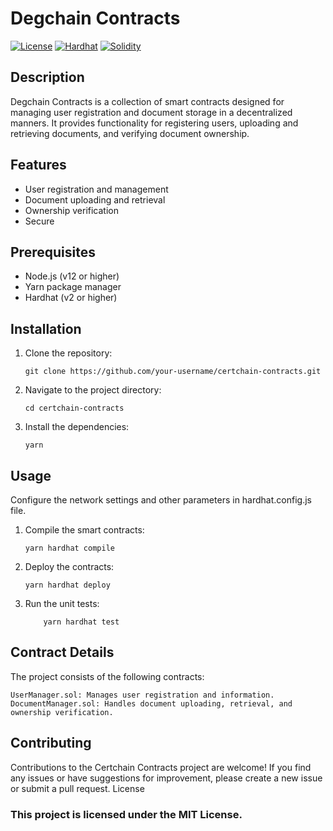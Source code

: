 # Degchain Contracts

[![License](https://img.shields.io/badge/License-MIT-blue.svg)](https://opensource.org/licenses/MIT)
[![Hardhat](https://hardhat.org/buidler-plugin-badge.svg)](https://hardhat.org/)
[![Solidity](https://img.shields.io/badge/Solidity-0.8.8-orange.svg)](https://soliditylang.org/)

## Description

Degchain Contracts is a collection of smart contracts designed for managing user registration and document storage in a decentralized manners. It provides functionality for registering users, uploading and retrieving documents, and verifying document ownership.

## Features

-   User registration and management
-   Document uploading and retrieval
-   Ownership verification
-   Secure

## Prerequisites

-   Node.js (v12 or higher)
-   Yarn package manager
-   Hardhat (v2 or higher)

## Installation

1. Clone the repository:

    ```shell
    git clone https://github.com/your-username/certchain-contracts.git
    ```

2. Navigate to the project directory:

    ```shell
    cd certchain-contracts
    ```

3. Install the dependencies:
    ```shell
    yarn
    ```

## Usage

Configure the network settings and other parameters in hardhat.config.js file.

1. Compile the smart contracts:

    ```shell
    yarn hardhat compile
    ```

2. Deploy the contracts:

    ```
    yarn hardhat deploy
    ```

3. Run the unit tests:
    ```
        yarn hardhat test
    ```

## Contract Details

The project consists of the following contracts:

    UserManager.sol: Manages user registration and information.
    DocumentManager.sol: Handles document uploading, retrieval, and ownership verification.

## Contributing

Contributions to the Certchain Contracts project are welcome! If you find any issues or have suggestions for improvement, please create a new issue or submit a pull request.
License

### This project is licensed under the MIT License.
